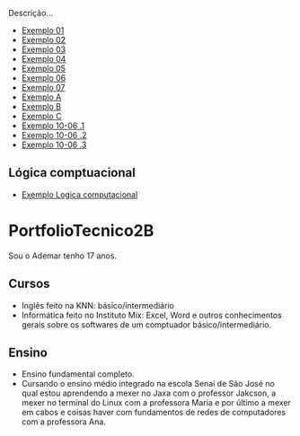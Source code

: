 Descrição...

* [Exemplo 01](FundamentosdeTI/Exemplos/Exe1.sh)
* [Exemplo 02](FundamentosdeTI/Exemplos/Exe02.sh)
* [Exemplo 03](FundamentosdeTI/Exemplos/Exe03.sh)
* [Exemplo 04](FundamentosdeTI/Exemplos/Exe4.sh)
* [Exemplo 05](FundamentosdeTI/Exemplos/Exe5.sh)
* [Exemplo 06](FundamentosdeTI/Exemplos/Exe6.sh)
* [Exemplo 07](FundamentosdeTI/Exemplos/Exe7.sh)
* [Exemplo A](FundamentosdeTI/Exemplos/01-07-2021ExeA.sh)
* [Exemplo B](FundamentosdeTI/Exemplos/01-07-2021ExeB.sh)
* [Exemplo C](FundamentosdeTI/Exemplos/01-07-2021ExeC.sh)
* [Exemplo 10-06 .1](FundamentosdeTI/Exemplos/10-06.Exe1.sh)
* [Exemplo 10-06 .2](FundamentosdeTI/Exemplos/10-06.Exe2.sh)
* [Exemplo 10-06 .3](FundamentosdeTI/Exemplos/10-06.Exe3.sh)

## Lógica comptuacional
* [Exemplo Logica computacional](Logica_Computacional/Exemplo_Jackson.java)

# PortfolioTecnico2B
Sou o Ademar tenho 17 anos.
## Cursos
* Inglês feito na KNN: básico/intermediário
* Informática feito no Instituto Mix: Excel, Word e outros conhecimentos gerais sobre os softwares de um comptuador básico/intermediário.
## Ensino 
* Ensino fundamental completo.
* Cursando o ensino médio integrado na escola Senai de São José no qual estou aprendendo a mexer no Jaxa com o professor Jakcson, a mexer no terminal do Linux com a professora Maria e por último a mexer em cabos e coisas haver com fundamentos de redes de computadores com a professora Ana.
